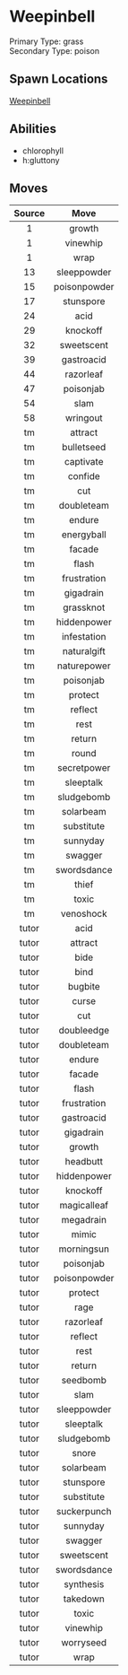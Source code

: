 # Weepinbell  
Primary Type: grass  
Secondary Type: poison  
  
## Spawn Locations  
[Weepinbell](/data/spawn_presets/weepinbell.md)  
  
## Abilities  
  * chlorophyll
  * h:gluttony
  
  
## Moves  
  
| Source | Move |  
|:---:|:---:|  
| 1 | growth |  
| 1 | vinewhip |  
| 1 | wrap |  
| 13 | sleeppowder |  
| 15 | poisonpowder |  
| 17 | stunspore |  
| 24 | acid |  
| 29 | knockoff |  
| 32 | sweetscent |  
| 39 | gastroacid |  
| 44 | razorleaf |  
| 47 | poisonjab |  
| 54 | slam |  
| 58 | wringout |  
| tm | attract |  
| tm | bulletseed |  
| tm | captivate |  
| tm | confide |  
| tm | cut |  
| tm | doubleteam |  
| tm | endure |  
| tm | energyball |  
| tm | facade |  
| tm | flash |  
| tm | frustration |  
| tm | gigadrain |  
| tm | grassknot |  
| tm | hiddenpower |  
| tm | infestation |  
| tm | naturalgift |  
| tm | naturepower |  
| tm | poisonjab |  
| tm | protect |  
| tm | reflect |  
| tm | rest |  
| tm | return |  
| tm | round |  
| tm | secretpower |  
| tm | sleeptalk |  
| tm | sludgebomb |  
| tm | solarbeam |  
| tm | substitute |  
| tm | sunnyday |  
| tm | swagger |  
| tm | swordsdance |  
| tm | thief |  
| tm | toxic |  
| tm | venoshock |  
| tutor | acid |  
| tutor | attract |  
| tutor | bide |  
| tutor | bind |  
| tutor | bugbite |  
| tutor | curse |  
| tutor | cut |  
| tutor | doubleedge |  
| tutor | doubleteam |  
| tutor | endure |  
| tutor | facade |  
| tutor | flash |  
| tutor | frustration |  
| tutor | gastroacid |  
| tutor | gigadrain |  
| tutor | growth |  
| tutor | headbutt |  
| tutor | hiddenpower |  
| tutor | knockoff |  
| tutor | magicalleaf |  
| tutor | megadrain |  
| tutor | mimic |  
| tutor | morningsun |  
| tutor | poisonjab |  
| tutor | poisonpowder |  
| tutor | protect |  
| tutor | rage |  
| tutor | razorleaf |  
| tutor | reflect |  
| tutor | rest |  
| tutor | return |  
| tutor | seedbomb |  
| tutor | slam |  
| tutor | sleeppowder |  
| tutor | sleeptalk |  
| tutor | sludgebomb |  
| tutor | snore |  
| tutor | solarbeam |  
| tutor | stunspore |  
| tutor | substitute |  
| tutor | suckerpunch |  
| tutor | sunnyday |  
| tutor | swagger |  
| tutor | sweetscent |  
| tutor | swordsdance |  
| tutor | synthesis |  
| tutor | takedown |  
| tutor | toxic |  
| tutor | vinewhip |  
| tutor | worryseed |  
| tutor | wrap |  
  
